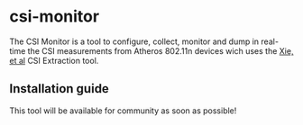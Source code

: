 # csi-monitor

The CSI Monitor is a tool to configure, collect, monitor and dump in real-time the CSI measurements from Atheros 802.11n devices wich uses the [Xie, et al](http://pdcc.ntu.edu.sg/wands/Atheros/) CSI Extraction tool.

## Installation guide

This tool will be available for community as soon as possible!

